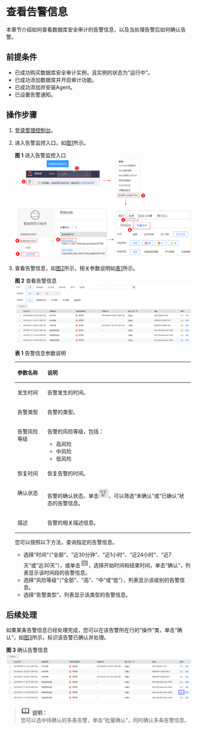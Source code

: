 # 查看告警信息<a name="ZH-CN_TOPIC_0174038194"></a>

本章节介绍如何查看数据库安全审计的告警信息，以及当处理告警后如何确认告警。

## 前提条件<a name="section441811405410"></a>

-   已成功购买数据库安全审计实例，且实例的状态为“运行中“。
-   已成功添加数据库并开启审计功能。
-   已成功添加并安装Agent。
-   已设置告警通知。

## 操作步骤<a name="section18237911761"></a>

1.  [登录管理控制台](https://console.huaweicloud.com/?locale=zh-cn)。
2.  进入告警监控入口，如[图1](#fig61991836131419)所示。

    **图 1**  进入告警监控入口<a name="fig61991836131419"></a>  
    ![](figures/进入告警监控入口.png "进入告警监控入口")

3.  查看告警信息，如[图2](#fig2691832172511)所示，相关参数说明如[表1](#table1025994517211)所示。

    **图 2**  查看告警信息<a name="fig2691832172511"></a>  
    ![](figures/查看告警信息.png "查看告警信息")

    **表 1**  告警信息参数说明

    <a name="table1025994517211"></a>
    <table><thead align="left"><tr id="row1626074517217"><th class="cellrowborder" valign="top" width="17%" id="mcps1.2.3.1.1"><p id="p9260045112114"><a name="p9260045112114"></a><a name="p9260045112114"></a>参数名称</p>
    </th>
    <th class="cellrowborder" valign="top" width="83%" id="mcps1.2.3.1.2"><p id="p7260194582118"><a name="p7260194582118"></a><a name="p7260194582118"></a>说明</p>
    </th>
    </tr>
    </thead>
    <tbody><tr id="row18260134511215"><td class="cellrowborder" valign="top" width="17%" headers="mcps1.2.3.1.1 "><p id="p62601045112117"><a name="p62601045112117"></a><a name="p62601045112117"></a>发生时间</p>
    </td>
    <td class="cellrowborder" valign="top" width="83%" headers="mcps1.2.3.1.2 "><p id="p13698174652218"><a name="p13698174652218"></a><a name="p13698174652218"></a>告警发生的时间。</p>
    </td>
    </tr>
    <tr id="row326014459212"><td class="cellrowborder" valign="top" width="17%" headers="mcps1.2.3.1.1 "><p id="p16763165610222"><a name="p16763165610222"></a><a name="p16763165610222"></a>告警类型</p>
    </td>
    <td class="cellrowborder" valign="top" width="83%" headers="mcps1.2.3.1.2 "><p id="p47630567221"><a name="p47630567221"></a><a name="p47630567221"></a>告警的类型。</p>
    </td>
    </tr>
    <tr id="row11260124513215"><td class="cellrowborder" valign="top" width="17%" headers="mcps1.2.3.1.1 "><p id="p1726044518211"><a name="p1726044518211"></a><a name="p1726044518211"></a>告警风险等级</p>
    </td>
    <td class="cellrowborder" valign="top" width="83%" headers="mcps1.2.3.1.2 "><p id="p1260745162119"><a name="p1260745162119"></a><a name="p1260745162119"></a>告警的风险等级，包括：</p>
    <a name="ul108156241253"></a><a name="ul108156241253"></a><ul id="ul108156241253"><li>高风险</li><li>中风险</li><li>低风险</li></ul>
    </td>
    </tr>
    <tr id="row17586193614411"><td class="cellrowborder" valign="top" width="17%" headers="mcps1.2.3.1.1 "><p id="p1658616362046"><a name="p1658616362046"></a><a name="p1658616362046"></a>恢复时间</p>
    </td>
    <td class="cellrowborder" valign="top" width="83%" headers="mcps1.2.3.1.2 "><p id="p15586173617413"><a name="p15586173617413"></a><a name="p15586173617413"></a>恢复告警的时间。</p>
    </td>
    </tr>
    <tr id="row1666214161896"><td class="cellrowborder" valign="top" width="17%" headers="mcps1.2.3.1.1 "><p id="p9663171613916"><a name="p9663171613916"></a><a name="p9663171613916"></a>确认状态</p>
    </td>
    <td class="cellrowborder" valign="top" width="83%" headers="mcps1.2.3.1.2 "><p id="p1666371620915"><a name="p1666371620915"></a><a name="p1666371620915"></a>告警的确认状态。单击<a name="image733125633810"></a><a name="image733125633810"></a><span><img id="image733125633810" src="figures/icon-option.png"></span>，可以筛选<span class="parmvalue" id="parmvalue291635110131"><a name="parmvalue291635110131"></a><a name="parmvalue291635110131"></a>“未确认”</span>或<span class="parmvalue" id="parmvalue8929115416139"><a name="parmvalue8929115416139"></a><a name="parmvalue8929115416139"></a>“已确认”</span>状态的告警信息。</p>
    </td>
    </tr>
    <tr id="row1839683313910"><td class="cellrowborder" valign="top" width="17%" headers="mcps1.2.3.1.1 "><p id="p639612334919"><a name="p639612334919"></a><a name="p639612334919"></a>描述</p>
    </td>
    <td class="cellrowborder" valign="top" width="83%" headers="mcps1.2.3.1.2 "><p id="p133961331395"><a name="p133961331395"></a><a name="p133961331395"></a>告警的相关描述信息。</p>
    </td>
    </tr>
    </tbody>
    </table>

    您可以按照以下方法，查询指定的告警信息。

    -   选择“时间“（“全部“、“近30分钟“、“近1小时“、“近24小时“、“近7天“或“近30天“），或单击![](figures/icon-calendar.png)，选择开始时间和结束时间，单击“确认“，列表显示该时间段的告警信息。
    -   选择“风险等级“（“全部“、“高“、“中“或“低“），列表显示该级别的告警信息。
    -   选择“告警类型“，列表显示该类型的告警信息。


## 后续处理<a name="section030712235511"></a>

如果某条告警信息已经处理完成，您可以在该告警所在行的“操作“类，单击“确认“，如[图3](#fig122598362555)所示，标识该告警已确认并处理。

**图 3**  确认告警信息<a name="fig122598362555"></a>  
![](figures/确认告警信息.png "确认告警信息")

>![](public_sys-resources/icon-note.gif) **说明：**   
>您可以选中待确认的多条告警，单击“批量确认“，同时确认多条告警信息。  


